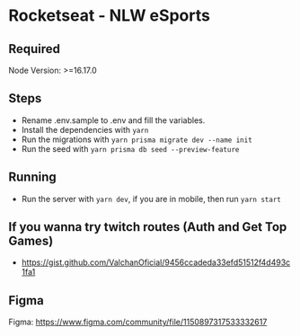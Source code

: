 # Rocketseat - NLW eSports

## Required

Node Version: >=16.17.0

## Steps

- Rename .env.sample to .env and fill the variables.
- Install the dependencies with `yarn`
- Run the migrations with `yarn prisma migrate dev --name init`
- Run the seed with `yarn prisma db seed --preview-feature`

## Running

- Run the server with `yarn dev`, if you are in mobile, then run `yarn start`

## If you wanna try twitch routes (Auth and Get Top Games)

- https://gist.github.com/ValchanOficial/9456ccadeda33efd51512f4d493c1fa1

## Figma

Figma: https://www.figma.com/community/file/1150897317533332617
